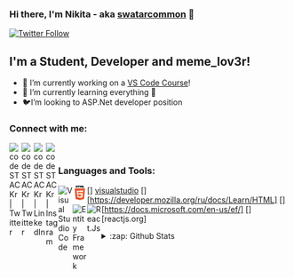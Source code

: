 ### Hi there, I'm Nikita - aka [swatarcommon][vk] 👋
[![Twitter Follow](https://img.shields.io/twitter/follow/swatarcommon?color=1DA1F2&logo=twitter&style=for-the-badge)](https://twitter.com/intent/follow?original_referer=https%3A%2F%2Fgithub.com%2Fswatarcommonr&screen_name=swatarcommon)

## I'm a Student, Developer and meme_lov3r!

- 🔭 I’m currently working on a [VS Code Course][website]!
- 🌱 I’m currently learning everything 🦍
- 🐦I’m looking to ASP.Net developer position

### Connect with me:

[<img align="left" alt="codeSTACKr | Twitter" width="22px" src="https://cdn.jsdelivr.net/npm/simple-icons@v3/icons/vk.svg" />][vk]
[<img align="left" alt="codeSTACKr | Twitter" width="22px" src="https://cdn.jsdelivr.net/npm/simple-icons@v3/icons/twitter.svg" />][twitter]
[<img align="left" alt="codeSTACKr | LinkedIn" width="22px" src="https://cdn.jsdelivr.net/npm/simple-icons@v3/icons/linkedin.svg" />][linkedin]
[<img align="left" alt="codeSTACKr | Instagram" width="22px" src="https://cdn.jsdelivr.net/npm/simple-icons@v3/icons/instagram.svg" />][instagram]

<br />

### Languages and Tools:

[<img align="left" alt="Visual Studio Code" width="26px" src="https://seeklogo.com/images/V/visual-studio-logo-14F95CF819-seeklogo.com.png" />]
[visualstudio]
[<img align="left" alt="HTML5" width="26px" src="https://raw.githubusercontent.com/github/explore/80688e429a7d4ef2fca1e82350fe8e3517d3494d/topics/html/html.png" />][https://developer.mozilla.org/ru/docs/Learn/HTML]
[<img align="left" alt="Entity Framework" width="26px" src="https://res.cloudinary.com/practicaldev/image/fetch/s--lbucbFYV--/c_limit%2Cf_auto%2Cfl_progressive%2Cq_auto%2Cw_880/https://thepracticaldev.s3.amazonaws.com/i/k4mjifo6lp08xb3yjjle.JPG" />][https://docs.microsoft.com/en-us/ef/]
[<img align="left" alt="React.Js" width="26px" src="https://raw.githubusercontent.com/github/explore/80688e429a7d4ef2fca1e82350fe8e3517d3494d/topics/react.png" />][reactjs.org]
<br />

<details>
  <summary>:zap: Github Stats</summary>

  <img align="left" alt="swatarcommon's Github Stats" src="https://github-readme-stats.swatarcommon.vercel.app/api?username=swatarcommon&show_icons=true&hide_border=true" />

</details>

[visualstudio]: https://visualstudio.microsoft.com/
[website]: https://codeSTACKr.com
[twitter]: https://twitter.com/swatarcommon
[vk]: https://vk.com/roie_mo_rider
[instagram]: https://instagram.com/swatarcommon
[linkedin]: https://linkedin.com/in/swatarcommon

